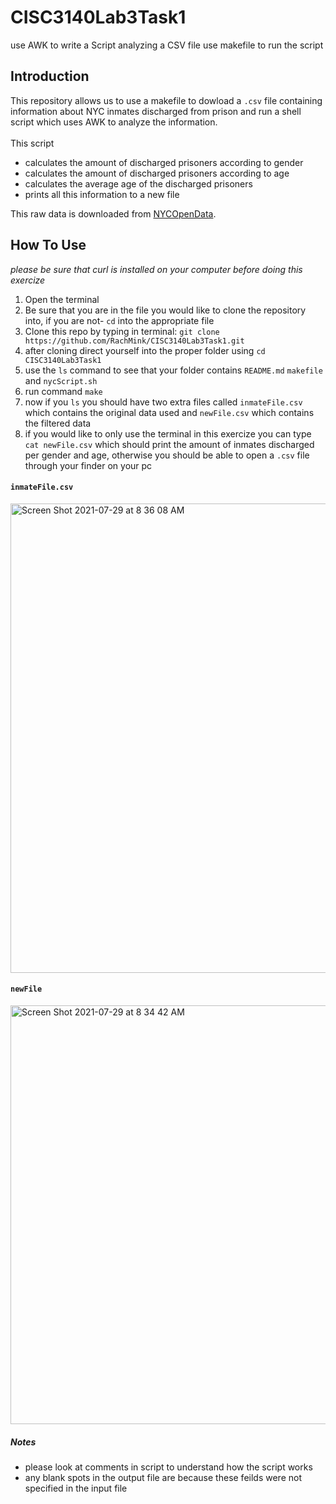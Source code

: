 # CISC3140Lab3Task1
use AWK to write a Script analyzing a CSV file
use makefile to run the script

## Introduction
This repository allows us to use a makefile to dowload a `.csv` file containing information about NYC inmates discharged from prison and run a shell script which uses AWK to 
analyze the information. <br></br>
This script 
- calculates the amount of discharged prisoners according to gender 
- calculates the amount of discharged prisoners according to age
- calculates the average age of the discharged prisoners
- prints all this information to a new file  


This raw data is downloaded from [NYCOpenData](https://data.cityofnewyork.us/Public-Safety/Inmate-Discharges/94ri-3ium). 

## How To Use
*please be sure that curl is installed on your computer before doing this exercize*

1. Open the terminal
2. Be sure that you are in the file you would like to clone the repository into, if you are not- `cd` into the appropriate file
3. Clone this repo by typing in terminal: `git clone https://github.com/RachMink/CISC3140Lab3Task1.git`
4. after cloning direct yourself into the proper folder using `cd CISC3140Lab3Task1`
5. use the `ls` command to see that your folder contains `README.md` `makefile` and `nycScript.sh`  
6. run command `make`
7. now if you `ls` you should have two extra files called `inmateFile.csv` which contains the original data used and `newFile.csv` which contains the filtered data
8. if you would like to only use the terminal in this exercize you can type `cat newFile.csv` which should print the amount of inmates discharged per gender and age, otherwise you should be able to open a `.csv` file through your finder on your pc 

#### `inmateFile.csv`
<img width="751" alt="Screen Shot 2021-07-29 at 8 36 08 AM" src="https://user-images.githubusercontent.com/82296790/127492740-ebcbb8c4-d03f-43ba-b25f-eb0b8faac348.png">

#### `newFile`
<img width="670" alt="Screen Shot 2021-07-29 at 8 34 42 AM" src="https://user-images.githubusercontent.com/82296790/127492544-d19a0bfc-5e88-45c0-99bb-03b96c888f97.png">

##### Notes
- please look at comments in script to understand how the script works
- any blank spots in the output file are because these feilds were not specified in the input file
